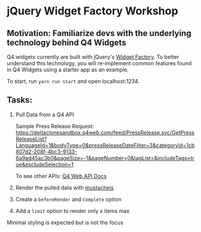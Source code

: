 # jQuery Widget Factory Workshop

## Motivation: Familiarize devs with the underlying technology behind Q4 Widgets

Q4 widgets currently are built with jQuery's [Widget Factory](https://jqueryui.com/widget/). To better understand this technology, you will re-implement common features found in Q4 Widgets using a starter app as an example.

To start, run ``yarn run start`` and open localhost:1234.

## Tasks:
1. Pull Data from a Q4 API

    Sample Press Release Request: https://deltaclonesandbox.q4web.com/feed/PressRelease.svc/GetPressReleaseList?LanguageId=1&bodyType=0&pressReleaseDateFilter=3&categoryId=1cb807d2-208f-4bc3-9133-6a9ad45ac3b0&pageSize=-1&pageNumber=0&tagList=&includeTags=true&excludeSelection=1

    To see other APIs: [Q4 Web API Docs](http://documentation.q4websystems.com/home)


2. Render the pulled data with [mustachejs](https://github.com/janl/mustache.js/)
3. Create a `beforeRender` and `Complete` option
4. Add a `limit` option to render only x items max

Minimal styling is expected but is not the focus